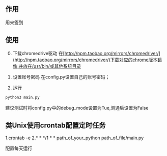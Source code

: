 ## 作用

用来签到

## 使用

0. 下载chromedrive驱动
在[http://npm.taobao.org/mirrors/chromedriver/](http://npm.taobao.org/mirrors/chromedriver/)下载对应的chrome版本镜像,并放在/usr/bin/或其他系统目录

1. 设置账号密码
在config.py设置自己的账号密码；

2. 运行
```python
python3 main.py
```

建议测试时将config.py中的debug_mode设置为Tue,测通后设置为False

## 类Unix使用crontab配置定时任务

1.crontab -e
2.* * */1 * * path_of_your_python path_of_file/main.py

配置每天运行